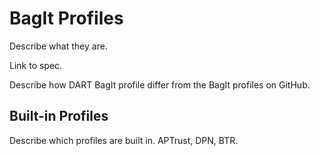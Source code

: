 # BagIt Profiles

Describe what they are.

Link to spec.

Describe how DART BagIt profile differ from the BagIt profiles on GitHub.

## Built-in Profiles

Describe which profiles are built in. APTrust, DPN, BTR.
